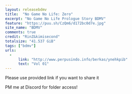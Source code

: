 ```yaml
---
layout: releasebdmv
title:  "No Game No Life: Zero"
excerpt: "No Game No Life Prologue Story BDMV"
feature: "https://puu.sh/CzQm6/d172bc0d7e.jpg"
site_name: "BDMV"
comments: true
credit: "RinZ&kimisecond"
totalsize: "41.537 GiB"
tags: ["bdmv"]
urls:
  - 
      link: "http://www.perpusindo.info/berkas/ynehkpib"
      text: "Vol 01"
---
```


Please use provided link if you want to share it

PM me at Discord for folder access!